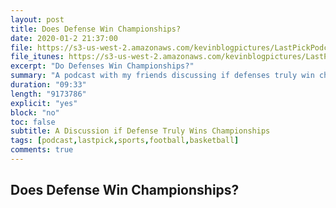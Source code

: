 ```yaml
---
layout: post
title: Does Defense Win Championships?
date: 2020-01-2 21:37:00
file: https://s3-us-west-2.amazonaws.com/kevinblogpictures/LastPickPodcastE1.mp4
file_itunes: https://s3-us-west-2.amazonaws.com/kevinblogpictures/LastPickPodcastE1.m4a
excerpt: "Do Defenses Win Championships?"
summary: "A podcast with my friends discussing if defenses truly win championships"
duration: "09:33"
length: "9173786"
explicit: "yes"
block: "no"
toc: false
subtitle: A Discussion if Defense Truly Wins Championships
tags: [podcast,lastpick,sports,football,basketball]
comments: true
---
```


## Does Defense Win Championships?
